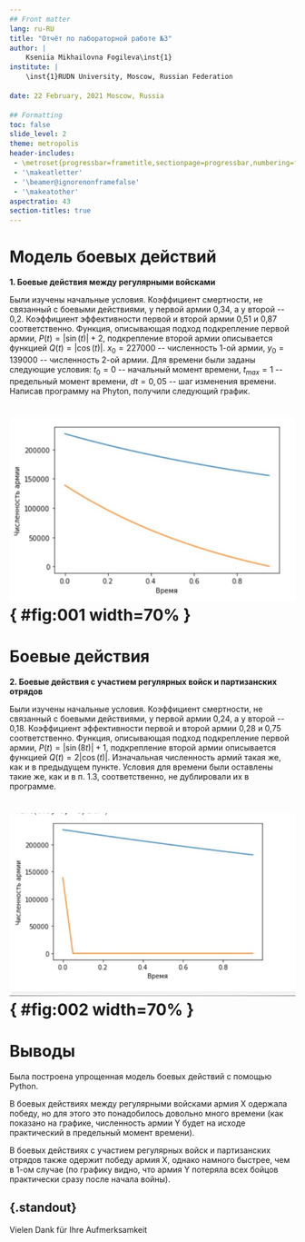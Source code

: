 ```yaml
---
## Front matter
lang: ru-RU
title: "Отчёт по лабораторной работе №3"
author: |
	Kseniia Mikhailovna Fogileva\inst{1}
institute: |
	\inst{1}RUDN University, Moscow, Russian Federation

date: 22 February, 2021 Moscow, Russia

## Formatting
toc: false
slide_level: 2
theme: metropolis
header-includes: 
 - \metroset{progressbar=frametitle,sectionpage=progressbar,numbering=fraction}
 - '\makeatletter'
 - '\beamer@ignorenonframefalse'
 - '\makeatother'
aspectratio: 43
section-titles: true
---
```


# **Модель боевых действий**

**1. Боевые действия между регулярными войсками**

Были изучены начальные условия. Коэффициент смертности, не связанный с боевыми действиями, у первой
армии 0,34, а у второй -- 0,2. Коэффициент эффективности первой и второй армии 0,51 и 
0,87 соответственно.  Функция, описывающая подход подкрепление первой армии, $P(t) = |\sin (t)|+2$, 
подкрепление второй армии описывается функцией $Q(t) = |\cos (t)|$. $x_{0} = 227000$ -- численность
1-ой армии, $y_{0} = 139000$ -- численность 2-ой армии.
Для времени были заданы следующие условия: $t_{0} = 0$ -- начальный момент времени, $t_{max} = 1$ --
предельный момент времени, $dt = 0,05$ -- шаг изменения времени.
Написав программу на Phyton, получили следующий график.

# ![Боевые действия между регулярными войсками](image/1.jpg){ #fig:001 width=70% }

# **Боевые действия**

**2. Боевые действия с участием регулярных войск и партизанских отрядов**

Были изучены начальные условия. Коэффициент смертности, не связанный с боевыми действиями, у первой
армии 0,24, а у второй -- 0,18. Коэффициент эффективности первой и второй армии 0,28 и 
0,75 соответственно.  Функция, описывающая подход подкрепление первой армии, $P(t) = |\sin (8t)|+1$, 
подкрепление второй армии описывается функцией $Q(t) = 2|\cos (t)|$. Изначальная численность армий 
такая же, как и в предыдущем пункте.
Условия для времени были оставлены такие же, как и в п. 1.3, соответственно, не дублировали их в 
программе.

# ![Боевые действия с участием регулярных войск и партизанских отрядов](image/2.jpg){ #fig:002 width=70% }


# Выводы

Была построена упрощенная модель боевых действий с помощью Python.

В боевых действиях между регулярными войсками армия X одержала победу, но для этого это понадобилось довольно 
много времени (как показано на графике, численность армии Y будет на исходе практический в предельный 
момент времени).

В боевых действиях с участием регулярных войск и партизанских отрядов также одержит победу армия Х, однако
намного быстрее, чем в 1-ом случае (по графику видно, что армия Y потеряла всех бойцов практически
сразу после начала войны).

## {.standout}

Vielen Dank für Ihre Aufmerksamkeit